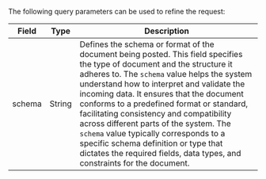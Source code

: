 The following query parameters can be used to refine the request:

| Field  | Type   | Description                                                                                             |
|--------|--------|---------------------------------------------------------------------------------------------------------|
| schema | String | Defines the schema or format of the document being posted. This field specifies the type of document and the structure it adheres to. The `schema` value helps the system understand how to interpret and validate the incoming data. It ensures that the document conforms to a predefined format or standard, facilitating consistency and compatibility across different parts of the system. The `schema` value typically corresponds to a specific schema definition or type that dictates the required fields, data types, and constraints for the document. |
